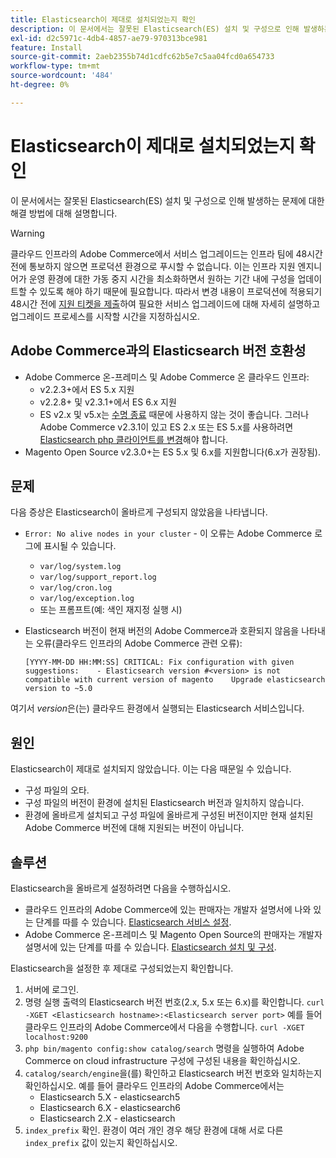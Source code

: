 ```yaml
---
title: Elasticsearch이 제대로 설치되었는지 확인
description: 이 문서에서는 잘못된 Elasticsearch(ES) 설치 및 구성으로 인해 발생하는 문제에 대한 해결 방법에 대해 설명합니다.
exl-id: d2c5971c-4db4-4857-ae79-970313bce981
feature: Install
source-git-commit: 2aeb2355b74d1cdfc62b5e7c5aa04fcd0a654733
workflow-type: tm+mt
source-wordcount: '484'
ht-degree: 0%

---
```


# Elasticsearch이 제대로 설치되었는지 확인

이 문서에서는 잘못된 Elasticsearch(ES) 설치 및 구성으로 인해 발생하는 문제에 대한 해결 방법에 대해 설명합니다.

>[!WARNING]
>
>클라우드 인프라의 Adobe Commerce에서 서비스 업그레이드는 인프라 팀에 48시간 전에 통보하지 않으면 프로덕션 환경으로 푸시할 수 없습니다. 이는 인프라 지원 엔지니어가 운영 환경에 대한 가동 중지 시간을 최소화하면서 원하는 기간 내에 구성을 업데이트할 수 있도록 해야 하기 때문에 필요합니다. 따라서 변경 내용이 프로덕션에 적용되기 48시간 전에 [지원 티켓을 제출](/help/help-center-guide/help-center/magento-help-center-user-guide.md#submit-ticket)하여 필요한 서비스 업그레이드에 대해 자세히 설명하고 업그레이드 프로세스를 시작할 시간을 지정하십시오.

## Adobe Commerce과의 Elasticsearch 버전 호환성

* Adobe Commerce 온-프레미스 및 Adobe Commerce 온 클라우드 인프라:
   * v2.2.3+에서 ES 5.x 지원
   * v2.2.8+ 및 v2.3.1+에서 ES 6.x 지원
   * ES v2.x 및 v5.x는 [수명 종료](https://www.elastic.co/support/eol) 때문에 사용하지 않는 것이 좋습니다. 그러나 Adobe Commerce v2.3.1이 있고 ES 2.x 또는 ES 5.x를 사용하려면 [Elasticsearch php 클라이언트를 변경](https://experienceleague.adobe.com/en/docs/commerce-operations/configuration-guide/search/overview-search)해야 합니다.
* Magento Open Source v2.3.0+는 ES 5.x 및 6.x를 지원합니다(6.x가 권장됨).

## 문제

다음 증상은 Elasticsearch이 올바르게 구성되지 않았음을 나타냅니다.

* `Error: No alive nodes in your cluster` - 이 오류는 Adobe Commerce 로그에 표시될 수 있습니다.
   * `var/log/system.log`
   * `var/log/support_report.log`
   * `var/log/cron.log`
   * `var/log/exception.log`
   * 또는 프롬프트(예: 색인 재지정 실행 시)
* Elasticsearch 버전이 현재 버전의 Adobe Commerce과 호환되지 않음을 나타내는 오류(클라우드 인프라의 Adobe Commerce 관련 오류):

  ```
  [YYYY-MM-DD HH:MM:SS] CRITICAL: Fix configuration with given suggestions:    - Elasticsearch version #<version> is not compatible with current version of magento    Upgrade elasticsearch version to ~5.0
  ```

여기서 *version*&#x200B;은(는) 클라우드 환경에서 실행되는 Elasticsearch 서비스입니다.

## 원인

Elasticsearch이 제대로 설치되지 않았습니다. 이는 다음 때문일 수 있습니다.

* 구성 파일의 오타.
* 구성 파일의 버전이 환경에 설치된 Elasticsearch 버전과 일치하지 않습니다.
* 환경에 올바르게 설치되고 구성 파일에 올바르게 구성된 버전이지만 현재 설치된 Adobe Commerce 버전에 대해 지원되는 버전이 아닙니다.

## 솔루션

Elasticsearch을 올바르게 설정하려면 다음을 수행하십시오.

* 클라우드 인프라의 Adobe Commerce에 있는 판매자는 개발자 설명서에 나와 있는 단계를 따를 수 있습니다. [Elasticsearch 서비스 설정](https://experienceleague.adobe.com/en/docs/commerce-cloud-service/user-guide/configure/service/elasticsearch).
* Adobe Commerce 온-프레미스 및 Magento Open Source의 판매자는 개발자 설명서에 있는 단계를 따를 수 있습니다. [Elasticsearch 설치 및 구성](https://experienceleague.adobe.com/en/docs/commerce-operations/configuration-guide/search/overview-search).

Elasticsearch을 설정한 후 제대로 구성되었는지 확인합니다.

1. 서버에 로그인.
1. 명령 실행 출력의 Elasticsearch 버전 번호(2.x, 5.x 또는 6.x)를 확인합니다. `curl -XGET <Elasticsearch hostname>:<Elasticsearch server port>` 예를 들어 클라우드 인프라의 Adobe Commerce에서 다음을 수행합니다. `curl -XGET localhost:9200`
1. `php bin/magento config:show catalog/search` 명령을 실행하여 Adobe Commerce on cloud infrastructure 구성에 구성된 내용을 확인하십시오.
1. `catalog/search/engine`을(를) 확인하고 Elasticsearch 버전 번호와 일치하는지 확인하십시오. 예를 들어 클라우드 인프라의 Adobe Commerce에서는
   * Elasticsearch 5.X - elasticsearch5
   * Elasticsearch 6.X - elasticsearch6
   * Elasticsearch 2.X - elasticsearch
1. `index_prefix` 확인. 환경이 여러 개인 경우 해당 환경에 대해 서로 다른 `index_prefix` 값이 있는지 확인하십시오.

